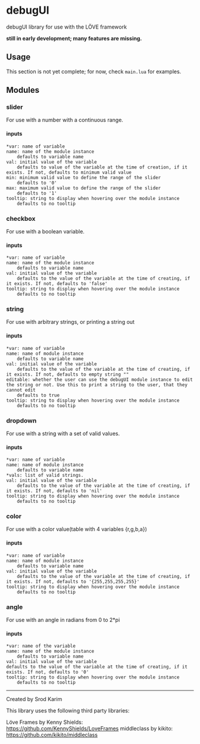 debugUI
=======

debugUI library for use with the LÖVE framework

**still in early development; many features are missing.**


Usage
-----

This section is not yet complete; for now, check `main.lua` for examples.

Modules
-------
### slider
For use with a number with a continuous range.
#### inputs
	*var: name of variable
	name: name of the module instance
		defaults to variable name
	val: initial value of the variable
		defaults to value of the variable at the time of creation, if it exists. If not, defaults to minimum valid value
	min: minimum valid value to define the range of the slider
		defaults to '0'
	max: maximum valid value to define the range of the slider
		defaults to '1'
    tooltip: string to display when hovering over the module instance
    	defaults to no tooltip

### checkbox
For use with a boolean variable.
#### inputs
	*var: name of variable
	name: name of the module instance
		defaults to variable name
	val: initial value of the variable
		defaults to the value of the variable at the time of creating, if it exists. If not, defaults to 'false'
    tooltip: string to display when hovering over the module instance
    	defaults to no tooltip

### string
For use with arbitrary strings, or printing a string out
#### inputs
	*var: name of variable
	name: name of module instance
		defaults to variable name
	val: initial value of the variable
		defaults to the value of the variable at the time of creating, if it exists. If not, defaults to empty string ""
	editable: whether the user can use the debugUI module instance to edit the string or not. Use this to print a string to the user, that they cannot edit
		defaults to true
    tooltip: string to display when hovering over the module instance
    	defaults to no tooltip

### dropdown
For use with a string with a set of valid values.
#### inputs
	*var: name of variable
	name: name of module instance
		defaults to variable name
	*vals: list of valid strings.
	val: initial value of the variable
		defaults to the value of the variable at the time of creating, if it exists. If not, defaults to 'nil'
    tooltip: string to display when hovering over the module instance
    	defaults to no tooltip

### color
For use with a color value(table with 4 variables {r,g,b,a})
#### inputs
	*var: name of variable
	name: name of module instance
		defaults to variable name
	val: initial value of the variable
		defaults to the value of the variable at the time of creating, if it exists. If not, defaults to '{255,255,255,255}'
    tooltip: string to display when hovering over the module instance
    	defaults to no tooltip

### angle
For use with an angle in radians from 0 to 2*pi
#### inputs
	*var: name of the variable
	name: name of the module instance
		defaults to variable name
	val: initial value of the variable
	defaults to the value of the variable at the time of creating, if it exists. If not, defaults to '0'
    tooltip: string to display when hovering over the module instance
    	defaults to no tooltip

---

Created by Srod Karim

This library uses the following third party libraries:

Löve Frames by Kenny Shields: https://github.com/KennyShields/LoveFrames
middleclass by kikito: https://github.com/kikito/middleclass